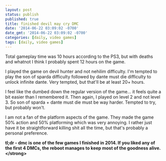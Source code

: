 ```yaml
---
layout: post
status: publish
published: true
title: finished devil may cry DMC
date: '2014-06-22 03:09:02 -0700'
date_gmt: '2014-06-22 03:09:02 -0700'
categories: [daily, video games]
tags: [daily, video games]
---
```

<p>Total gameplay time was 10 hours according to the PS3, but with deaths and whatnot I think I probably spent 12 hours on the game.</p>
<p>I played the game on devil hunter and not nehilim difficulty. I'm tempted to play the son of sparda difficulty followed by dante must die difficulty to unlock infinite dante. Very tempted, but that'll be at least 20+ hours.</p>
<p>I feel like the dumbed down the regular version of the game... it feels quite a bit easier than I remembered it. Then again, I played on level 2 and not level 3. So son of sparda + dante must die must be way harder. Tempted to try, but probably won't.</p>
<p>I am not a fan of the platform aspects of the game. They made the game 50% action and 50% platforming which was very annoying. I rather just have it be straightforward killing shit all the time, but that's probably a personal preference.</p>
<p><strong>tl;dr - dmc is one of the few games I finished in 2014. If you liked any of the first 4 DMCs, the reboot manages to keep most of the goodness alive.<&#47;strong></p>

